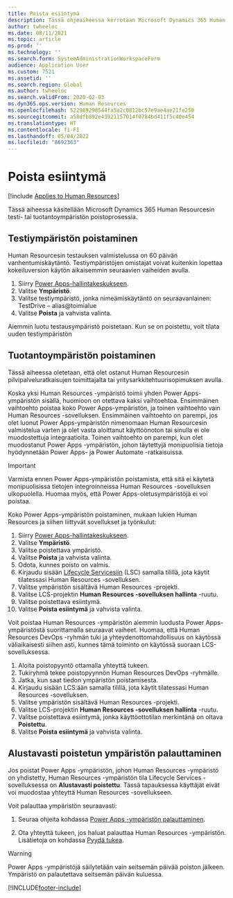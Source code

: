 ```yaml
---
title: Poista esiintymä
description: Tässä ohjeaiheessa kerrotaan Microsoft Dynamics 365 Human Resourcesin testi- tai tuotantoympäristön poistoprosessista.
author: twheeloc
ms.date: 08/11/2021
ms.topic: article
ms.prod: ''
ms.technology: ''
ms.search.form: SystemAdministrationWorkspaceForm
audience: Application User
ms.custom: 7521
ms.assetid: ''
ms.search.region: Global
ms.author: twheeloc
ms.search.validFrom: 2020-02-03
ms.dyn365.ops.version: Human Resources
ms.openlocfilehash: 522989298544fa5a2c0812bc57e9ae4ae21fe250
ms.sourcegitcommit: a58dfb892e43921157014f0784bd411f5c40e454
ms.translationtype: HT
ms.contentlocale: fi-FI
ms.lasthandoff: 05/04/2022
ms.locfileid: "8692363"
---
```

# <a name="remove-an-instance"></a>Poista esiintymä

[!include [Applies to Human Resources](../includes/applies-to-hr.md)]

Tässä aiheessa käsitellään Microsoft Dynamics 365 Human Resourcesin testi- tai tuotantoympäristön poistoprosessia.

## <a name="remove-a-test-drive-environment"></a>Testiympäristön poistaminen

Human Resourcesin testauksen valmistelussa on 60 päivän vanhentumiskäytäntö. Testiympäristöjen omistajat voivat kuitenkin lopettaa kokeiluversion käytön aikaisemmin seuraavien vaiheiden avulla. 

1. Siirry [Power Apps-hallintakeskukseen](https://admin.businessplatform.microsoft.com/).
2. Valitse **Ympäristö**.
3. Valitse testiympäristö, jonka nimeämiskäytäntö on seuraavanlainen: TestDrive – alias@toimialue
4. Valitse **Poista** ja vahvista valinta. 

Aiemmin luotu testausympäristö poistetaan. Kun se on poistettu, voit tilata uuden testiympäristön 

## <a name="remove-a-production-environment"></a>Tuotantoympäristön poistaminen

Tässä aiheessa oletetaan, että olet ostanut Human Resourcesin pilvipalveluratkaisujen toimittajalta tai yritysarkkitehtuurisopimuksen avulla. 

Koska yksi Human Resources -ympäristö toimii yhden Power Apps-ympäristön sisällä, huomioon on otettava kaksi vaihtoehtoa. Ensimmäinen vaihtoehto poistaa koko Power Apps-ympäristön, ja toinen vaihtoehto vain Human Resources -sovelluksen. Ensimmäinen vaihtoehto on parempi, jos olet luonut Power Apps-ympäristön nimenomaan Human Resourcesin valmistelua varten ja olet vasta aloittanut käyttöönoton tai sinulla ei ole muodostettuja integraatioita. Toinen vaihtoehto on parempi, kun olet muodostanut Power Apps -ympäristön, johon täytettyjä monipuolisia tietoja hyödynnetään Power Apps- ja Power Automate -ratkaisuissa.

> [!Important]
> Varmista ennen Power Apps-ympäristön poistamista, että sitä ei käytetä monipuolisissa tietojen integroinneissa Human Resources -sovelluksen ulkopuolella. Huomaa myös, että Power Apps-oletusympäristöjä ei voi poistaa. 

Koko Power Apps-ympäristön poistaminen, mukaan lukien Human Resources ja siihen liittyvät sovellukset ja työnkulut:

1. Siirry [Power Apps-hallintakeskukseen](https://admin.businessplatform.microsoft.com/).
2. Valitse **Ympäristö**.
3. Valitse poistettava ympäristö.
4. Valitse **Poista** ja vahvista valinta. 
5. Odota, kunnes poisto on valmis.
6. Kirjaudu sisään [Lifecycle Servicesiin](https://lcs.dynamics.com/Logon/Index) (LSC) samalla tilillä, jota käytit tilatessasi Human Resources -sovelluksen. 
7. Valitse ympäristön sisältävä Human Resources -projekti. 
8. Valitse LCS-projektin **Human Resources -sovelluksen hallinta** -ruutu. 
9. Valitse poistettava esiintymä. 
10. Valitse **Poista esiintymä** ja vahvista valinta.  

Voit poistaa Human Resources -ympäristön aiemmin luodusta Power Apps-ympäristöstä suorittamalla seuraavat vaiheet. Huomaa, että Human Resources DevOps -ryhmän tuki ja yhteydenottomahdollisuus on käytössä väliaikaisesti siihen asti, kunnes tämä toiminto on käytössä suoraan LCS-sovelluksessa.

1. Aloita poistopyyntö ottamalla yhteyttä tukeen.
2. Tukiryhmä tekee poistopyynnön Human Resources DevOps -ryhmälle. 
3. Jatka, kun saat tiedon ympäristön poistamisesta.
4. Kirjaudu sisään LCS:ään samalla tilillä, jota käytit tilatessasi Human Resources -sovelluksen. 
5. Valitse ympäristön sisältävä Human Resources -projekti. 
6. Valitse LCS-projektin **Human Resources -sovelluksen hallinta** -ruutu. 
7. Valitse poistettava esiintymä, jonka käyttöottotilan merkintänä on oltava **Poistettu**.
8. Valitse **Poista esiintymä** ja vahvista valinta. 

## <a name="recover-a-soft-deleted-environment"></a>Alustavasti poistetun ympäristön palauttaminen

Jos poistat Power Apps -ympäristön, johon Human Resources -ympäristö on yhdistetty, Human Resources -ympäristön tila Lifecycle Services -sovelluksessa on **Alustavasti poistettu**. Tässä tapauksessa käyttäjät eivät voi muodostaa yhteyttä Human Resources -sovellukseen.

Voit palauttaa ympäristön seuraavasti:

1. Seuraa ohjeita kohdassa [Power Apps -ympäristön palauttaminen](/power-platform/admin/recover-environment).

2. Ota yhteyttä tukeen, jos haluat palauttaa Human Resources -ympäristön. Lisätietoja on kohdassa [Pyydä tukea](../fin-ops-core/dev-itpro/lifecycle-services/lcs-support.md).

> [!Warning]
> Power Apps -ympäristöjä säilytetään vain seitsemän päivää poiston jälkeen. Ympäristö on palautettava seitsemän päivän kuluessa.


[!INCLUDE[footer-include](../includes/footer-banner.md)]
